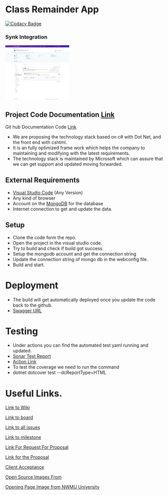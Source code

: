 # Class Remainder App

[![Codacy Badge](https://app.codacy.com/project/badge/Grade/d1fc3ced2e114e4d8e3e433b86d1c5af)](https://www.codacy.com/gh/giridhar196/classReminder/dashboard?utm_source=github.com&amp;utm_medium=referral&amp;utm_content=giridhar196/classReminder&amp;utm_campaign=Badge_Grade)


### Synk Integration
<img src="sync.png" alt="Synk Integration" style="width:200px;"/>


## Project Code Documentation [Link](https://giridhar196.github.io/ClassReminderDocument/api/index.html)
Git hub Documentation Code [Link](https://github.com/giridhar196/ClassReminderDocument)

- We are proposing the technology stack based on c# with Dot Net, and the front end with cshtml.
- It is an fully optimized frame work which helps the company to maintaining and modifying with the latest requirements.
- The technology stack is maintained by Microsoft which can assure that we can get support and updated moving forwarded.


## External Requirements

- [Visual Studio Code](https://code.visualstudio.com/Download) (Any Version)
- Any kind of browser
- Account on the [MongoDB](https://www.mongodb.com/) for the database
- Internet connection to get and update the data.

## Setup

- Clone the code form the repo.
- Open the project in the visual studio code.
- Try to build and check if build got success.
- Setup the mongodb account and get the connection string
- Update the connection string of mongo db in the webconfig file.
- Build and start.

# Deployment

- The build will get automatically deployed once you update the code back to the github.
- [Swagger URL](https://classremindergdp.herokuapp.com/swagger)

# Testing

- Under actions you can find the automated test yaml running and updated. 
- [Sonar Test Report](https://sonarcloud.io/project/overview?id=giridhar196_classReminder)
- [Action Link](https://github.com/giridhar196/classReminder/actions/workflows/sonar.yml)
- To test the coverage we need to run the command
- dotnet dotcover test --dcReportType=HTML

# Useful Links.

[Link to Wiki](https://github.com/giridhar196/classReminder/wiki)

[Link to board](https://github.com/users/giridhar196/projects/4)

[Link to all issues](https://github.com/giridhar196/classReminder/issues)

[Link to milestone](https://github.com/giridhar196/classReminder/milestones)

[Link For Request For Proposal](https://github.com/harshakurra123/ClassRemainder)

[Link for the Proposal](https://github.com/giridhar196/proposal/blob/main/Proposal.md)

[Client Acceptance](https://github.com/giridhar196/classReminder/issues/1)

[Open Source Images From](https://pixabay.com/)

[Opening Page Image from NWMU University](https://www.nwmissouri.edu/)

